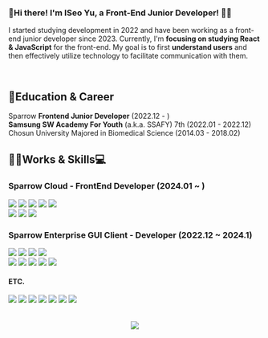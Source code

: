 <!--
**yuEseo/yuEseo** is a ✨ _special_ ✨ repository because its `README.md` (this file) appears on your GitHub profile.

Here are some ideas to get you started:

- 🔭 I’m currently working on ...
- 🌱 I’m currently learning ...
- 👯 I’m looking to collaborate on ...
- 🤔 I’m looking for help with ...
- 💬 Ask me about ...
- 📫 How to reach me: ...
- 😄 Pronouns: ...
- ⚡ Fun fact: ...
-->

<div>
<h3>👋Hi there! I'm ISeo Yu, a Front-End Junior Developer! 👩‍💻</h3>
<p>I started studying development in 2022 and have been working as a front-end junior developer since 2023. Currently, I'm <b>focusing on studying React & JavaScript</b> for the front-end.
My goal is to first <b>understand users</b> and then effectively utilize technology to facilitate communication with them.</b>
</p>
<br />
<h2>🌱Education & Career</h2>
Sparrow <b>Frontend Junior Developer</b> (2022.12 - )<br/>
<b>Samsung SW Academy For Youth</b> (a.k.a. SSAFY) 7th (2022.01 - 2022.12) <br/>
Chosun University Majored in Biomedical Science (2014.03 - 2018.02) 

<h2>👩‍💻Works & Skills💻</h2>
<h3>Sparrow Cloud - FrontEnd Developer (2024.01 ~ )</h3>
  <img src="https://img.shields.io/badge/JavaScript-F7DF1E?style=flat-square&logo=JavaScript&logoColor=white"/>
 <img src="https://img.shields.io/badge/Next.js-000000?style=flat-square&logo=Next.js&logoColor=white"/>
 <img src="https://img.shields.io/badge/Next.js-000000?style=flat-square&logo=Next.js&logoColor=white"/>
 <img src="https://img.shields.io/badge/React Query-%23E33332.svg?style=flat-square&logo=react-query&logoColor=white"/>
 <img src="https://img.shields.io/badge/jotai-000000?style=flat-square&ogo=jotai&logoColor=white"/>
<br/>
<img src="https://img.shields.io/badge/styled components-DB7093?style=flat-square&logo=styled-components&logoColor=white"/>
<img src="https://img.shields.io/badge/HTML5-E34F26?style=flat-square&logo=HTML5&logoColor=white"/>
<img src="https://img.shields.io/badge/CSS3-1572B6?style=flat-square&logo=CSS3&logoColor=white"/>
<br/>

<h3>Sparrow Enterprise GUI Client - Developer (2022.12 ~ 2024.1)</h3>
  <img src="https://img.shields.io/badge/JavaScript-F7DF1E?style=flat-square&logo=JavaScript&logoColor=white"/>
 <img src="https://img.shields.io/badge/React-61DAFB?style=flat-square&logo=React&logoColor=white"/>
 <img src="https://img.shields.io/badge/electron-47848F?style=flat-square&logo=Next.js&logoColor=white"/>
<img src="https://img.shields.io/badge/styled components-DB7093?style=flat-square&logo=styled-components&logoColor=white"/>
<br/>
<img src="https://img.shields.io/badge/redux-%23764ABC.svg?&style=flat-square&logo=redux&logoColor=white" />
<img src="https://img.shields.io/badge/testing%20library-%23E33332.svg?&style=flat-square&logo=testing%20library&logoColor=white" />
<img src="https://img.shields.io/badge/jest-%23C21325.svg?&style=flat-square&logo=jest&logoColor=white" />
<img src="https://img.shields.io/badge/HTML5-E34F26?style=flat-square&logo=HTML5&logoColor=white"/>
<img src="https://img.shields.io/badge/CSS3-1572B6?style=flat-square&logo=CSS3&logoColor=white"/>
<br/>


<h4>ETC.</h4>
<img src="https://img.shields.io/badge/Postman-FF6C37?style=flat-square&logo=postman&logoColor=white">
<img src="https://img.shields.io/badge/VSCode-007ACC?style=flat-square&logo=visualstudiocode&logoColor=ffffff"/>
<img src="https://img.shields.io/badge/Jira-0052CC?style=flat-square&logo=jira&logoColor=white"/>
<img src="https://img.shields.io/badge/Git-F05032?style=flat-square&logo=git&logoColor=white">
<img src="https://img.shields.io/badge/Notion-000000?style=flat-square&logo=notion&logoColor=white"/>
<img src="https://img.shields.io/badge/Figma-F24E1E?style=flat-square&logo=figma&logoColor=white"/>
<img src="https://img.shields.io/badge/Github-000000?style=flat-square&logo=github&logoColor=white"/>


</a>
<br />

<br />
<br />
</div>
<div align="center">
<img src="https://capsule-render.vercel.app/api?type=waving&color=20:b0c4de,100:f3e5f4&height=200&reversal=true&section=footer" />
</div>
